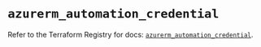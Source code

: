 # `azurerm_automation_credential`

Refer to the Terraform Registry for docs: [`azurerm_automation_credential`](https://registry.terraform.io/providers/hashicorp/azurerm/3.89.0/docs/resources/automation_credential).
